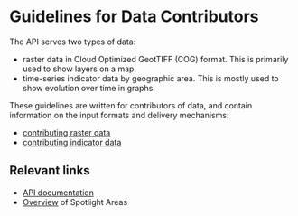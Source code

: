 # Guidelines for Data Contributors
The API serves two types of data:

- raster data in Cloud Optimized GeotTIFF (COG) format. This is primarily used to show layers on a map.
- time-series indicator data by geographic area. This is mostly used to show evolution over time in graphs.

These guidelines are written for contributors of data, and contain information on the input formats and delivery mechanisms:

* [contributing raster data](raster.md)
* [contributing indicator data](indicators.md)

## Relevant links

* [API documentation](https://8ib71h0627.execute-api.us-east-1.amazonaws.com/docs)
* [Overview](https://8ib71h0627.execute-api.us-east-1.amazonaws.com/v1/sites) of Spotlight Areas